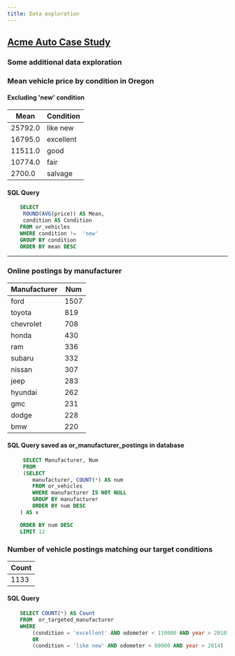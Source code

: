 ```yaml
---
title: Data exploration
---
```

## [Acme Auto Case Study](/capstone/)

### Some additional data exploration


### Mean vehicle price by condition in Oregon

#### Excluding 'new' condition

  | Mean | Condition |
  | --- | ------ |
  |	25792.0	|	like new	|
  |	16795.0	|	excellent	|
  |	11511.0	|	good	|
  |	10774.0	|	fair	|
  |	2700.0	|	salvage	|

#### SQL Query

```sql
    SELECT  
     ROUND(AVG(price)) AS Mean,
     condition AS Condition
    FROM or_vehicles
    WHERE condition !=  'new'
    GROUP BY condition
    ORDER BY mean DESC
```

___


### Online postings by manufacturer

  | Manufacturer | Num |
  | --- | ------ |
  |	ford	|	1507	|
  |	toyota	|	819	|
  |	chevrolet	|	708	|
  |	honda	|	430	|
  |	ram	|	336	|
  |	subaru	|	332	|
  |	nissan	|	307	|
  |	jeep	|	283	|
  |	hyundai	|	262	|
  |	gmc	|	231	|
  |	dodge	|	228	|
  |	bmw	|	220	|

#### SQL Query saved as or_manufacturer_postings in database

```sql
     SELECT Manufacturer, Num
     FROM
     (SELECT  
        manufacturer, COUNT(*) AS num
        FROM or_vehicles
        WHERE manufacturer IS NOT NULL
        GROUP BY manufacturer
        ORDER BY num DESC
    ) AS x

    ORDER BY num DESC
    LIMIT 12
```


### Number of vehicle postings matching our target conditions

  | Count |
  | ----- |
  | 1133  |

#### SQL Query

```sql
    SELECT COUNT(*) AS Count
    FROM  or_targeted_manufacturer
    WHERE
        (condition = 'excellent' AND odometer < 110000 AND year > 2010)
        OR
        (condition = 'like new' AND odometer < 60000 AND year > 2014)
```

